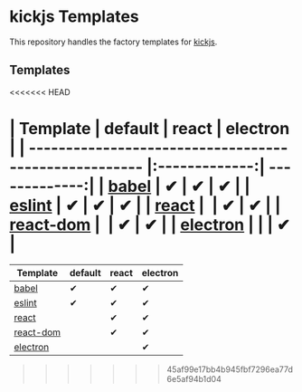 # kickjs Templates
This repository handles the factory templates for [kickjs](https://www.npmjs.com/package/kickjs).

## Templates
<<<<<<< HEAD

| Template                                              | default       | react         | electron      |
| ----------------------------------------------------- |:-------------:| -------------:|
| [babel](https://www.npmjs.com/package/Babel)          | ‎✔             | ‎✔             | ‎✔             |
| [eslint](https://www.npmjs.com/package/eslint)        | ‎✔             | ‎✔             | ‎✔             |
| [react](https://www.npmjs.com/package/react)          | ‎              | ‎✔             | ✔             |
| [react-dom](https://www.npmjs.com/package/react-dom)  | ‎              | ‎✔             | ✔             |
| [electron](https://electron.atom.io/)                 |               |               | ✔             |
=======
| Template | default | react | electron
----- | ----- | ----- | ----- |
| [babel](https://www.npmjs.com/package/Babel)          | ✔             | ✔               | ✔
| [eslint](https://www.npmjs.com/package/eslint)        | ✔             | ✔               | ✔
| [react](https://www.npmjs.com/package/react)          |               | ✔               | ✔
| [react-dom](https://www.npmjs.com/package/react-dom)  |               | ✔               | ✔
| [electron](https://electron.atom.io/)                 |               |                 | ✔
>>>>>>> 45af99e17bb4b945fbf7296ea77d6e5af94b1d04
